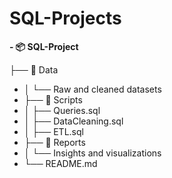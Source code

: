 # SQL-Projects


**- 📦 SQL-Project**

├── 📁 Data

- │   └── Raw and cleaned datasets
- ├── 📁 Scripts
- │   ├── Queries.sql
- │   ├── DataCleaning.sql
- │   ├── ETL.sql
- ├── 📁 Reports
- │   └── Insights and visualizations
- └── README.md

